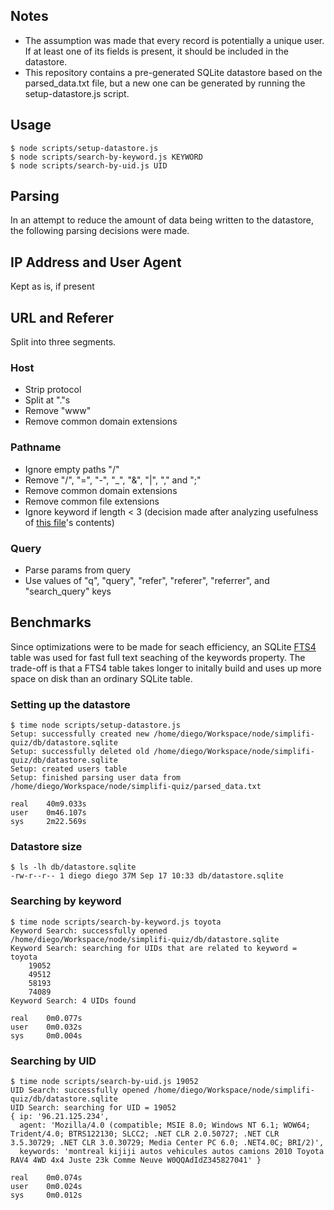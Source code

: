 ## Notes
- The assumption was made that every record is potentially a unique user. If at least one of its fields is present, it should be included in the datastore. 
- This repository contains a pre-generated SQLite datastore based on the parsed_data.txt file, but a new one can be generated by running the setup-datastore.js script.

## Usage
    $ node scripts/setup-datastore.js
    $ node scripts/search-by-keyword.js KEYWORD
    $ node scripts/search-by-uid.js UID

## Parsing
In an attempt to reduce the amount of data being written to the datastore, the following parsing decisions were made.

## IP Address and User Agent
Kept as is, if present

## URL and Referer 
Split into three segments.

### Host
- Strip protocol
- Split at "."s
- Remove "www"
- Remove common domain extensions

### Pathname
- Ignore empty paths "/"
- Remove "/", "=", "-", "_", "&", "|", "," and ";"
- Remove common domain extensions
- Remove common file extensions
- Ignore keyword if length < 3 (decision made after analyzing usefulness of [this file](https://github.com/diegonetto/simplifi-quiz/blob/master/keywords-under-three-characters.txt)'s contents)

### Query
- Parse params from query
- Use values of "q", "query", "refer", "referer", "referrer", and "search_query" keys

## Benchmarks
Since optimizations were to be made for seach efficiency, an SQLite [FTS4](http://www.sqlite.org/fts3.html) table was used for fast full text seaching of the keywords property. The trade-off is that a FTS4 table takes longer to initally build and uses up more space on disk than an ordinary SQLite table.

### Setting up the datastore
    $ time node scripts/setup-datastore.js 
    Setup: successfully created new /home/diego/Workspace/node/simplifi-quiz/db/datastore.sqlite
    Setup: successfully deleted old /home/diego/Workspace/node/simplifi-quiz/db/datastore.sqlite
    Setup: created users table
    Setup: finished parsing user data from /home/diego/Workspace/node/simplifi-quiz/parsed_data.txt

    real	40m9.033s
    user	0m46.107s
    sys  	2m22.569s

### Datastore size
    $ ls -lh db/datastore.sqlite 
    -rw-r--r-- 1 diego diego 37M Sep 17 10:33 db/datastore.sqlite

### Searching by keyword
    $ time node scripts/search-by-keyword.js toyota
    Keyword Search: successfully opened /home/diego/Workspace/node/simplifi-quiz/db/datastore.sqlite
    Keyword Search: searching for UIDs that are related to keyword = toyota
		19052
		49512
		58193
		74089
    Keyword Search: 4 UIDs found

    real	0m0.077s
    user	0m0.032s
    sys  	0m0.004s

### Searching by UID
    $ time node scripts/search-by-uid.js 19052
    UID Search: successfully opened /home/diego/Workspace/node/simplifi-quiz/db/datastore.sqlite
    UID Search: searching for UID = 19052
    { ip: '96.21.125.234',
      agent: 'Mozilla/4.0 (compatible; MSIE 8.0; Windows NT 6.1; WOW64; Trident/4.0; BTRS122130; SLCC2; .NET CLR 2.0.50727; .NET CLR 3.5.30729; .NET CLR 3.0.30729; Media Center PC 6.0; .NET4.0C; BRI/2)',
      keywords: 'montreal kijiji autos vehicules autos camions 2010 Toyota RAV4 4WD 4x4 Juste 23k Comme Neuve W0QQAdIdZ345827041' }

    real	0m0.074s
    user	0m0.024s
    sys  	0m0.012s
